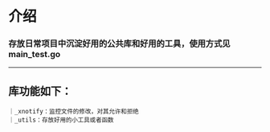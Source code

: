 
# 介绍

### 存放日常项目中沉淀好用的公共库和好用的工具，使用方式见main_test.go

---

## 库功能如下：
```
｜_xnotify：监控文件的修改，对其允许和拒绝
｜_utils：存放好用的小工具或者函数
```